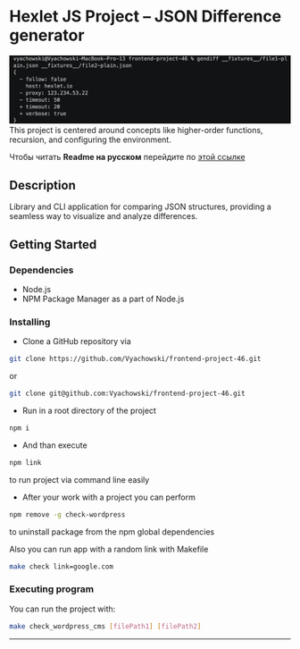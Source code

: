 # Hexlet JS Project – JSON Difference generator
![Cover image for project](https://github.com/Vyachowski/frontend-project-46/blob/main/cover.png)
This project is centered around concepts like higher-order functions, recursion, and configuring the environment.

Чтобы читать **Readme на русском**  перейдите по [этой ссылке](https://github.com/Vyachowski/frontend-project-46/blob/main/README_ru.md)

## Description

Library and CLI application for comparing JSON structures, providing a seamless way to visualize and analyze differences.

## Getting Started

### Dependencies

* Node.js
* NPM Package Manager as a part of Node.js

### Installing

* Clone a GitHub repository via

```sh
git clone https://github.com/Vyachowski/frontend-project-46.git
```

or

```sh
git clone git@github.com:Vyachowski/frontend-project-46.git
```

* Run in a root directory of the project
```sh
npm i
```
* And than execute
```sh
npm link
```
to run project via command line easily
* After your work with a project you can perform
```sh
npm remove -g check-wordpress
```
to uninstall package from the npm global dependencies

Also you can run app with a random link with Makefile

```sh
make check link=google.com
```

### Executing program

You can run the project with:
```sh
make check_wordpress_cms [filePath1] [filePath2]
```

___
